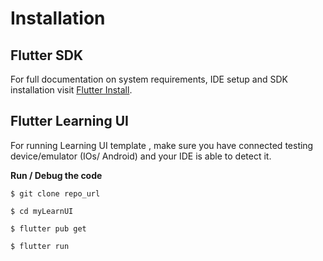 # Installation

## Flutter SDK
For full documentation on system requirements, IDE setup and SDK installation visit [Flutter Install](https://flutter.dev/docs/get-started/install).

## Flutter Learning UI

For running Learning UI template , make sure you have connected testing device/emulator (IOs/ Android) and your IDE is able to detect it.


**Run / Debug the code**

```
$ git clone repo_url

$ cd myLearnUI

$ flutter pub get

$ flutter run

```
